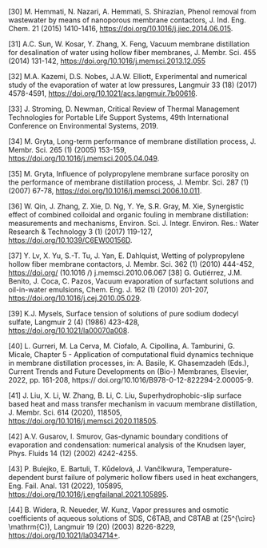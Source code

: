 [30] M. Hemmati, N. Nazari, A. Hemmati, S. Shirazian, Phenol removal from wastewater by means of nanoporous membrane contactors, J. Ind. Eng. Chem. 21 (2015) 1410-1416, https://doi.org/10.1016/j.jiec.2014.06.015.

[31] A.C. Sun, W. Kosar, Y. Zhang, X. Feng, Vacuum membrane distillation for desalination of water using hollow fiber membranes, J. Membr. Sci. 455 (2014) 131-142, https://doi.org/10.1016/j.memsci.2013.12.055

[32] M.A. Kazemi, D.S. Nobes, J.A.W. Elliott, Experimental and numerical study of the evaporation of water at low pressures, Langmuir 33 (18) (2017) 4578-4591, https://doi.org/10.1021/acs.langmuir.7b00616.

[33] J. Stroming, D. Newman, Critical Review of Thermal Management Technologies for Portable Life Support Systems, 49th International Conference on Environmental Systems, 2019.

[34] M. Gryta, Long-term performance of membrane distillation process, J. Membr. Sci. 265 (1) (2005) 153-159, https://doi.org/10.1016/j.memsci.2005.04.049.

[35] M. Gryta, Influence of polypropylene membrane surface porosity on the performance of membrane distillation process, J. Membr. Sci. 287 (1) (2007) 67-78, https://doi.org/10.1016/j.memsci.2006.10.011.

[36] W. Qin, J. Zhang, Z. Xie, D. Ng, Y. Ye, S.R. Gray, M. Xie, Synergistic effect of combined colloidal and organic fouling in membrane distillation: measurements and mechanisms, Environ. Sci. J. Integr. Environ. Res.: Water Research \& Technology 3 (1) (2017) 119-127, https://doi.org/10.1039/C6EW00156D.

[37] Y. Lv, X. Yu, S.-T. Tu, J. Yan, E. Dahlquist, Wetting of polypropylene hollow fiber membrane contactors, J. Membr. Sci. 362 (1) (2010) 444-452, https://doi.org/ \(10.1016 /\) j.memsci.2010.06.067
[38] G. Gutiérrez, J.M. Benito, J. Coca, C. Pazos, Vacuum evaporation of surfactant solutions and oil-in-water emulsions, Chem. Eng. J. 162 (1) (2010) 201-207, https://doi.org/10.1016/j.cej.2010.05.029.

[39] K.J. Mysels, Surface tension of solutions of pure sodium dodecyl sulfate, Langmuir 2 (4) (1986) 423-428, https://doi.org/10.1021/la00070a008.

[40] L. Gurreri, M. La Cerva, M. Ciofalo, A. Cipollina, A. Tamburini, G. Micale, Chapter 5 - Application of computational fluid dynamics technique in membrane distillation processes, in: A. Basile, K. Ghasemzadeh (Eds.), Current Trends and Future Developments on (Bio-) Membranes, Elsevier, 2022, pp. 161-208, https:// doi.org/10.1016/B978-0-12-822294-2.00005-9.

[41] J. Liu, X. Li, W. Zhang, B. Li, C. Liu, Superhydrophobic-slip surface based heat and mass transfer mechanism in vacuum membrane distillation, J. Membr. Sci. 614 (2020), 118505, https://doi.org/10.1016/j.memsci.2020.118505.

[42] A.V. Gusarov, I. Smurov, Gas-dynamic boundary conditions of evaporation and condensation: numerical analysis of the Knudsen layer, Phys. Fluids 14 (12) (2002) 4242-4255.

[43] P. Bulejko, E. Bartuli, T. Kůdelová, J. Vančlkwura, Temperature-dependent burst failure of polymeric hollow fibers used in heat exchangers, Eng. Fail. Anal. 131 (2022), 105895, https://doi.org/10.1016/j.engfailanal.2021.105895.

[44] B. Widera, R. Neueder, W. Kunz, Vapor pressures and osmotic coefficients of aqueous solutions of SDS, C6TAB, and C8TAB at \(25^{\circ} \mathrm{C}\), Langmuir 19 (20) (2003) 8226-8229, https://doi.org/10.1021/la034714+.